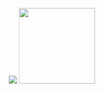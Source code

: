 <div align="center">

<br/>
<img src="https://github-readme-stats.vercel.app/api/top-langs?username=shing-ho&layout=compact&theme=dracula">
<img height="150px" src="https://github-readme-stats.vercel.app/api?username=Charles-repo&show_icons=true&theme=dracula&count_private=true&private=true">
<br/>
